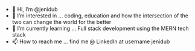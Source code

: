 - 👋 Hi, I’m @jenidub
- 👀 I’m interested in ... coding, education and how the intersection of the two can change the world for the better
- 🌱 I’m currently learning ... Full stack development using the MERN tech stack
- 📫 How to reach me ... find me @ LinkedIn at username jenidub
